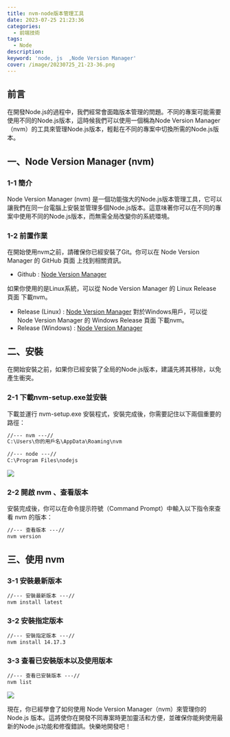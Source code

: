 ```yaml
---
title: nvm-node版本管理工具
date: 2023-07-25 21:23:36
categories: 
  - 前端技術
tags: 
  - Node
description:
keyword: 'node, js  ,Node Version Manager'
cover: /image/20230725_21-23-36.png
---
```


## 前言
在開發Node.js的過程中，我們經常會面臨版本管理的問題。不同的專案可能需要使用不同的Node.js版本，這時候我們可以使用一個稱為Node Version Manager（nvm）的工具來管理Node.js版本，輕鬆在不同的專案中切換所需的Node.js版本。

## 一、Node Version Manager (nvm)
### 1-1 簡介
Node Version Manager (nvm) 是一個功能強大的Node.js版本管理工具，它可以讓我們在同一台電腦上安裝並管理多個Node.js版本。這意味著你可以在不同的專案中使用不同的Node.js版本，而無需全局改變你的系統環境。


### 1-2 前置作業
在開始使用nvm之前，請確保你已經安裝了Git。你可以在 Node Version Manager 的 GitHub 頁面 上找到相關資訊。
- Github : [Node Version Manager](https://github.com/nvm-sh/nvm)

如果你使用的是Linux系統，可以從 Node Version Manager 的 Linux Release 頁面 下載nvm。
- Release (Linux) : [Node Version Manager](https://github.com/nvm-sh/nvm/releases)
對於Windows用戶，可以從 Node Version Manager 的 Windows Release 頁面 下載nvm。
- Release (Windows) : [Node Version Manager](https://github.com/coreybutler/nvm-windows/releases)

## 二、安裝
在開始安裝之前，如果你已經安裝了全局的Node.js版本，建議先將其移除，以免產生衝突。

### 2-1 下載nvm-setup.exe並安裝
下載並運行 nvm-setup.exe 安裝程式，安裝完成後，你需要記住以下兩個重要的路徑：

```cmd
//--- nvm ---//
C:\Users\你的用戶名\AppData\Roaming\nvm

//--- node ---//
C:\Program Files\nodejs
```

![](/image/20230725_21-42-42.png)

### 2-2 開啟 nvm 、查看版本
安裝完成後，你可以在命令提示符號（Command Prompt）中輸入以下指令來查看 nvm 的版本：

```cmd
//--- 查看版本 ---//
nvm version
```

## 三、使用 nvm
### 3-1 安裝最新版本
```cmd
//--- 安裝最新版本 ---//
nvm install latest
```

### 3-2 安裝指定版本
```cmd
//--- 安裝指定版本 ---//
nvm install 14.17.3
```

### 3-3 查看已安裝版本以及使用版本
```cmd
//--- 查看已安裝版本 ---//
nvm list
```
![](/image/20230725_21-50-32.png)

現在，你已經學會了如何使用 Node Version Manager（nvm）來管理你的 Node.js 版本。這將使你在開發不同專案時更加靈活和方便，並確保你能夠使用最新的Node.js功能和修復錯誤。快樂地開發吧！